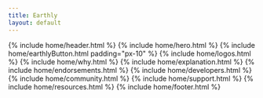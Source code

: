 ```yaml
---
title: Earthly
layout: default
---
```


{% include home/header.html %}
{% include home/hero.html %}
{% include home/earthlyButton.html padding="px-10" %}
{% include home/logos.html %}
{% include home/why.html %}
{% include home/explanation.html %}
{% include home/endorsements.html %}
{% include home/developers.html %}
{% include home/community.html %}
{% include home/support.html %}
{% include home/resources.html %}
{% include home/footer.html %}
